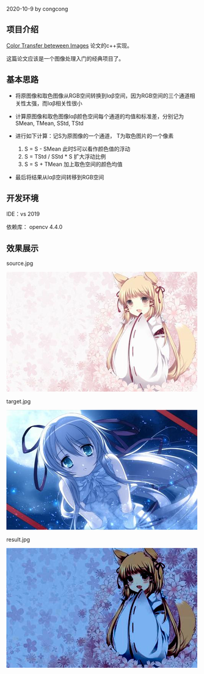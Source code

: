 2020-10-9 by congcong
## 项目介绍
[Color Transfer beteween Images](https://www.cs.tau.ac.il/~turkel/imagepapers/ColorTransfer.pdf)  论文的c++实现。

这篇论文应该是一个图像处理入门的经典项目了。

## 基本思路
* 将原图像和取色图像从RGB空间转换到lαβ空间，因为RGB空间的三个通道相关性太强，而lαβ相关性很小
* 计算原图像和取色图像lαβ颜色空间每个通道的均值和标准差，分别记为SMean, TMean, SStd, TStd
* 进行如下计算：记S为原图像的一个通道， T为取色图片的一个像素
    
    1. S = S - SMean                         此时S可以看作颜色值的浮动
    2. S = TStd / SStd * S                   扩大浮动比例
    3. S = S + TMean                       加上取色空间的颜色均值
* 最后将结果从lαβ空间转移到RGB空间

## 开发环境
IDE：vs 2019

依赖库： opencv 4.4.0

## 效果展示

source.jpg

![img](ColorTransfer/image/source.jpg)

target.jpg

![img](ColorTransfer/image/target.jpg)

result.jpg

![img](ColorTransfer/image/result.jpg)